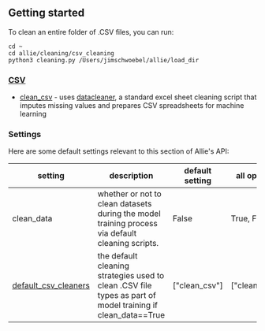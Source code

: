 
## Getting started
To clean an entire folder of .CSV files, you can run:

```
cd ~ 
cd allie/cleaning/csv_cleaning
python3 cleaning.py /Users/jimschwoebel/allie/load_dir
```

### [CSV](https://github.com/jim-schwoebel/allie/tree/master/cleaning/csv_cleaning)
* [clean_csv](https://github.com/jim-schwoebel/allie/blob/master/cleaning/csv_cleaning/clean_csv.py) - uses [datacleaner](https://github.com/rhiever/datacleaner), a standard excel sheet cleaning script that imputes missing values and prepares CSV spreadsheets for machine learning

### Settings

Here are some default settings relevant to this section of Allie's API:

| setting | description | default setting | all options | 
|------|------|------|------| 
| clean_data | whether or not to clean datasets during the model training process via default cleaning scripts. | False | True, False | | 
| [default_csv_cleaners](https://github.com/jim-schwoebel/allie/tree/master/cleaning/csv_cleaning) | the default cleaning strategies used to clean .CSV file types as part of model training if clean_data==True | ["clean_csv"] | ["clean_csv"] | 
